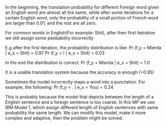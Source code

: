 In the beginning, the translation probability for different Foreign word given an English word are almost all the same, while after some iterations for a certain English word, only the probability of a small portion of French word are larger than 0.01, and the rest are all zero. 

For common words in English(For example: Shit), after then first itetration we still assign some peobability incorrectly

E.g after the first iteration, the probability distribution is like:
Pr (f_y = Mierda | e_x = Shit) = 0.97 Pr (f_y = ! | e_x = Shit) = 0.03 

In the end the distribution is correct.
Pr (f_y = Mierda | e_x = Shit) = 1.0 

It is a usable translation system because the accuracy is enough (>0.95)

Sometimes the model incorrectly maps a word into a punctation. For example, the following:
Pr (f_y = . | e_x = You) = 0.24

This is probably because the model that depicts between the length of a English sentence and a foreign sentence is too
coarse. In this MP we use IBM Model 1, which assign different length of English sentences with same probability the same
length. We can modify this model, make it more complex and adaptive, then the problem might be solved.